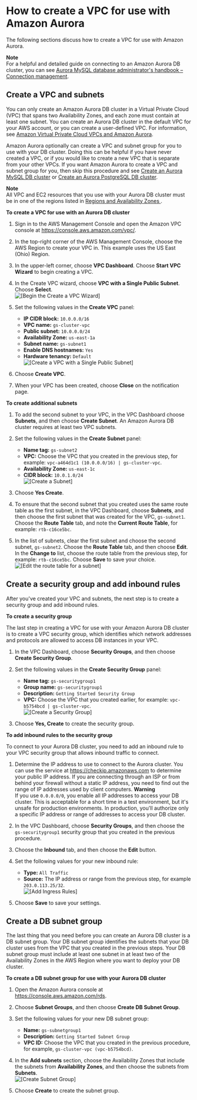 # How to create a VPC for use with Amazon Aurora<a name="Aurora.CreateVPC"></a>

The following sections discuss how to create a VPC for use with Amazon Aurora\.

**Note**  
For a helpful and detailed guide on connecting to an Amazon Aurora DB cluster, you can see [Aurora MySQL database administrator's handbook – Connection management](https://d1.awsstatic.com/whitepapers/RDS/amazon-aurora-mysql-database-administrator-handbook.pdf)\.

## Create a VPC and subnets<a name="CHAP_Aurora.CreateVPC"></a>

You can only create an Amazon Aurora DB cluster in a Virtual Private Cloud \(VPC\) that spans two Availability Zones, and each zone must contain at least one subnet\. You can create an Aurora DB cluster in the default VPC for your AWS account, or you can create a user\-defined VPC\. For information, see [Amazon Virtual Private Cloud VPCs and Amazon Aurora](USER_VPC.md)\.

Amazon Aurora optionally can create a VPC and subnet group for you to use with your DB cluster\. Doing this can be helpful if you have never created a VPC, or if you would like to create a new VPC that is separate from your other VPCs\. If you want Amazon Aurora to create a VPC and subnet group for you, then skip this procedure and see [Create an Aurora MySQL DB cluster](CHAP_GettingStartedAurora.CreatingConnecting.Aurora.md#CHAP_GettingStarted.Aurora.CreateDBCluster) or [Create an Aurora PostgreSQL DB cluster](CHAP_GettingStartedAurora.CreatingConnecting.AuroraPostgreSQL.md#CHAP_GettingStarted.AuroraPostgreSQL.CreateDBCluster)\.

**Note**  
All VPC and EC2 resources that you use with your Aurora DB cluster must be in one of the regions listed in [ Regions and Availability Zones ](Concepts.RegionsAndAvailabilityZones.md)\.

**To create a VPC for use with an Aurora DB cluster**

1. Sign in to the AWS Management Console and open the Amazon VPC console at [https://console\.aws\.amazon\.com/vpc/](https://console.aws.amazon.com/vpc/)\.

1. In the top\-right corner of the AWS Management Console, choose the AWS Region to create your VPC in\. This example uses the US East \(Ohio\) Region\. 

1. In the upper\-left corner, choose **VPC Dashboard**\. Choose **Start VPC Wizard** to begin creating a VPC\.

1. In the Create VPC wizard, choose **VPC with a Single Public Subnet**\. Choose **Select**\.  
![\[Begin the Create a VPC Wizard\]](http://docs.aws.amazon.com/AmazonRDS/latest/AuroraUserGuide/images/AuroraCreateVPC01.png)

1. Set the following values in the **Create VPC** panel:
   + **IP CIDR block:** `10.0.0.0/16`
   + **VPC name:** `gs-cluster-vpc`
   + **Public subnet:** `10.0.0.0/24`
   + **Availability Zone:** `us-east-1a`
   + **Subnet name:** `gs-subnet1`
   + **Enable DNS hostnames:** `Yes`
   + **Hardware tenancy:** `Default`  
![\[Create a VPC with a Single Public Subnet\]](http://docs.aws.amazon.com/AmazonRDS/latest/AuroraUserGuide/images/AuroraCreateVPC02.png)

1. Choose **Create VPC**\.

1. When your VPC has been created, choose **Close** on the notification page\.

**To create additional subnets**

1. To add the second subnet to your VPC, in the VPC Dashboard choose **Subnets**, and then choose **Create Subnet**\. An Amazon Aurora DB cluster requires at least two VPC subnets\.

1. Set the following values in the **Create Subnet** panel:
   + **Name tag:** `gs-subnet2`
   + **VPC:** Choose the VPC that you created in the previous step, for example: `vpc-a464d1c1 (10.0.0.0/16) | gs-cluster-vpc`\.
   + **Availability Zone:** `us-east-1c`
   + **CIDR block:** `10.0.1.0/24`  
![\[Create a Subnet\]](http://docs.aws.amazon.com/AmazonRDS/latest/AuroraUserGuide/images/AuroraCreateVPC03.png)

1. Choose **Yes Create**\.

1. To ensure that the second subnet that you created uses the same route table as the first subnet, in the VPC Dashboard, choose **Subnets**, and then choose the first subnet that was created for the VPC, `gs-subnet1`\. Choose the **Route Table** tab, and note the **Current Route Table**, for example: `rtb-c16ce5bc`\. 

1. In the list of subnets, clear the first subnet and choose the second subnet, `gs-subnet2`\. Choose the **Route Table** tab, and then choose **Edit**\. In the **Change to** list, choose the route table from the previous step, for example: `rtb-c16ce5bc`\. Choose **Save** to save your choice\.  
![\[Edit the route table for a subnet\]](http://docs.aws.amazon.com/AmazonRDS/latest/AuroraUserGuide/images/AuroraCreateVPC04.png)

## Create a security group and add inbound rules<a name="CHAP_GettingStarted.Aurora.CreateSecurityGroup"></a>

After you've created your VPC and subnets, the next step is to create a security group and add inbound rules\.

**To create a security group**

The last step in creating a VPC for use with your Amazon Aurora DB cluster is to create a VPC security group, which identifies which network addresses and protocols are allowed to access DB instances in your VPC\.

1. In the VPC Dashboard, choose **Security Groups**, and then choose **Create Security Group**\.

1. Set the following values in the **Create Security Group** panel:
   + **Name tag:** `gs-securitygroup1`
   + **Group name:** `gs-securitygroup1`
   + **Description:** `Getting Started Security Group`
   + **VPC:** Choose the VPC that you created earlier, for example: `vpc-b5754bcd | gs-cluster-vpc`\.  
![\[Create a Security Group\]](http://docs.aws.amazon.com/AmazonRDS/latest/AuroraUserGuide/images/AuroraCreateVPC05.png)

1. Choose **Yes, Create** to create the security group\.

**To add inbound rules to the security group**

To connect to your Aurora DB cluster, you need to add an inbound rule to your VPC security group that allows inbound traffic to connect\.

1. Determine the IP address to use to connect to the Aurora cluster\. You can use the service at [https://checkip\.amazonaws\.com](https://checkip.amazonaws.com) to determine your public IP address\. If you are connecting through an ISP or from behind your firewall without a static IP address, you need to find out the range of IP addresses used by client computers\.
**Warning**  
If you use `0.0.0.0/0`, you enable all IP addresses to access your DB cluster\. This is acceptable for a short time in a test environment, but it's unsafe for production environments\. In production, you'll authorize only a specific IP address or range of addresses to access your DB cluster\.

1. In the VPC Dashboard, choose **Security Groups**, and then choose the `gs-securitygroup1` security group that you created in the previous procedure\.

1. Choose the **Inbound** tab, and then choose the **Edit** button\.

1. Set the following values for your new inbound rule:
   + **Type:** `All Traffic`
   + **Source:** The IP address or range from the previous step, for example `203.0.113.25/32`\.  
![\[Add Ingress Rules\]](http://docs.aws.amazon.com/AmazonRDS/latest/AuroraUserGuide/images/AuroraCreateVPC06.png)

1. Choose **Save** to save your settings\.

## Create a DB subnet group<a name="CHAP_GettingStarted.Aurora.CreateSubnetGroup"></a>

The last thing that you need before you can create an Aurora DB cluster is a DB subnet group\. Your DB subnet group identifies the subnets that your DB cluster uses from the VPC that you created in the previous steps\. Your DB subnet group must include at least one subnet in at least two of the Availability Zones in the AWS Region where you want to deploy your DB cluster\.

**To create a DB subnet group for use with your Aurora DB cluster**

1. Open the Amazon Aurora console at [https://console\.aws\.amazon\.com/rds](https://console.aws.amazon.com/rds)\.

1. Choose **Subnet Groups**, and then choose **Create DB Subnet Group**\.

1. Set the following values for your new DB subnet group:
   + **Name:** `gs-subnetgroup1`
   + **Description:** `Getting Started Subnet Group`
   + **VPC ID:** Choose the VPC that you created in the previous procedure, for example, `gs-cluster-vpc (vpc-b5754bcd)`\.

1. In the **Add subnets** section, choose the Availability Zones that include the subnets from **Availability Zones**, and then choose the subnets from **Subnets**\.  
![\[Create Subnet Group\]](http://docs.aws.amazon.com/AmazonRDS/latest/AuroraUserGuide/images/AuroraCreateSubnetGroup01.png)

1. Choose **Create** to create the subnet group\.